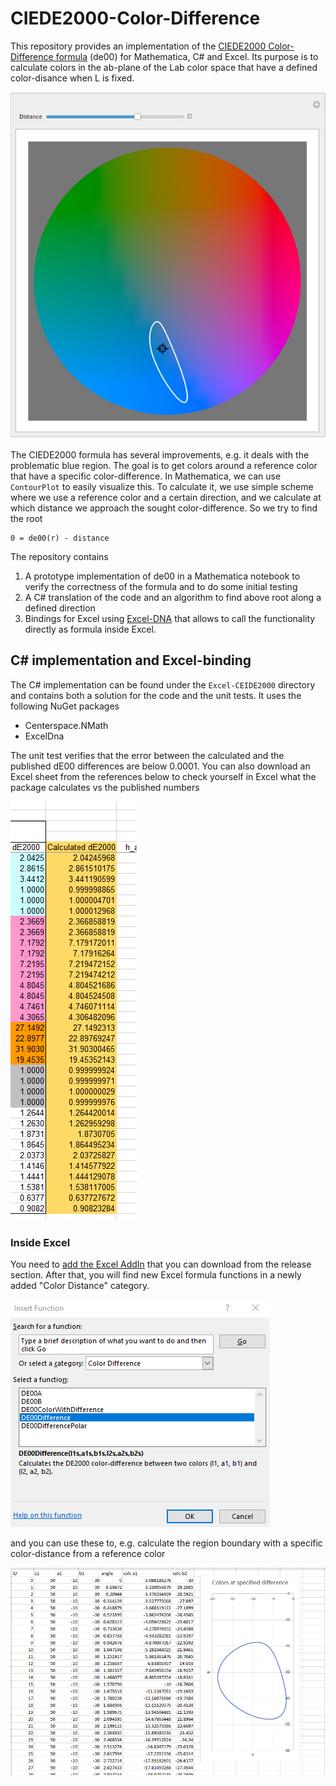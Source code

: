 # CIEDE2000-Color-Difference

This repository provides an implementation of the [CIEDE2000 Color-Difference formula](http://www2.ece.rochester.edu/~gsharma/ciede2000/) (de00) for Mathematica, C# and Excel.
Its purpose is to calculate colors in the ab-plane of the Lab color space that have a defined color-disance when L is fixed.

![Screenshot](screenshot.png)

The CIEDE2000 formula has several improvements, e.g. it deals with the problematic blue region. The goal is to get colors around a reference color that have a specific color-difference. In Mathematica, we can use `ContourPlot` to easily visualize this. To calculate it, we use simple scheme where we use a reference color and a certain direction, and we calculate at which distance we approach the sought color-difference.
So we try to find the root

```
0 = de00(r) - distance
```

The repository contains 

1. A prototype implementation of de00 in a Mathematica notebook to verify the correctness of the formula and to do some initial testing
2. A C# translation of the code and an algorithm to find above root along a defined direction
3. Bindings for Excel using [Excel-DNA](https://github.com/Excel-DNA) that allows to call the functionality directly as formula inside Excel.

## C# implementation and Excel-binding

The C# implementation can be found under the `Excel-CEIDE2000` directory and contains both a solution for the code and the unit tests.
It uses the following NuGet packages

- Centerspace.NMath
- ExcelDna

The unit test verifies that the error between the calculated and the published dE00 differences are below 0.0001.
You can also download an Excel sheet from the references below to check yourself in Excel what the package calculates vs the published numbers

![dE00 Test Excel](dE00Test.png)

### Inside Excel

You need to [add the Excel AddIn](https://support.microsoft.com/en-us/office/get-an-office-add-in-for-excel-d3df5854-0a4e-4169-9cc3-25177a288d3d) that you can download from the release section.
After that, you will find new Excel formula functions in a newly added "Color Distance" category.

![Excel Formula Dialog](ExcelFormulaDialog.png)

and you can use these to, e.g. calculate the region boundary with a specific color-distance from a reference color

![Excel Color Difference](ExcelColorsAtSpecifiedDifference.png)


